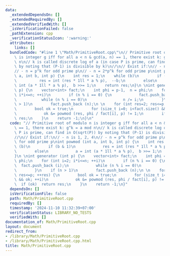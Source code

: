 ```yaml
---
data:
  _extendedDependsOn: []
  _extendedRequiredBy: []
  _extendedVerifiedWith: []
  _isVerificationFailed: false
  _pathExtension: cpp
  _verificationStatusIcon: ':warning:'
  attributes:
    links: []
  bundledCode: "#line 1 \"Math/PrimitiveRoot.cpp\"\n// Primitive root of modulo n\
    \ is integer g iff for all a < n & gcd(a, n) == 1, there exist k: g^k = a mod\
    \ n\n// k is called discrete log of a (in case P is prime, can find in O(sqrt(P))\
    \ by noting that (P-1) is divisible by k)\n//\n// Exist if:\n// - n is 1, 2, 4\n\
    // - n = p^k for odd prime p\n// - n = 2*p^k for odd prime p\nint powmod (int\
    \ a, int b, int p) {\n    int res = 1;\n    while (b)\n        if (b & 1)\n  \
    \          res = int (res * 1ll * a % p),  --b;\n        else\n            a =\
    \ int (a * 1ll * a % p),  b >>= 1;\n    return res;\n}\n \nint generator (int\
    \ p) {\n    vector<int> fact;\n    int phi = p-1,  n = phi;\n    for (int i=2;\
    \ i*i<=n; ++i)\n        if (n % i == 0) {\n            fact.push_back (i);\n \
    \           while (n % i == 0)\n                n /= i;\n        }\n    if (n\
    \ > 1)\n        fact.push_back (n);\n \n    for (int res=2; res<=p; ++res) {\n\
    \        bool ok = true;\n        for (size_t i=0; i<fact.size() && ok; ++i)\n\
    \            ok &= powmod (res, phi / fact[i], p) != 1;\n        if (ok)  return\
    \ res;\n    }\n    return -1;\n}\n"
  code: "// Primitive root of modulo n is integer g iff for all a < n & gcd(a, n)\
    \ == 1, there exist k: g^k = a mod n\n// k is called discrete log of a (in case\
    \ P is prime, can find in O(sqrt(P)) by noting that (P-1) is divisible by k)\n\
    //\n// Exist if:\n// - n is 1, 2, 4\n// - n = p^k for odd prime p\n// - n = 2*p^k\
    \ for odd prime p\nint powmod (int a, int b, int p) {\n    int res = 1;\n    while\
    \ (b)\n        if (b & 1)\n            res = int (res * 1ll * a % p),  --b;\n\
    \        else\n            a = int (a * 1ll * a % p),  b >>= 1;\n    return res;\n\
    }\n \nint generator (int p) {\n    vector<int> fact;\n    int phi = p-1,  n =\
    \ phi;\n    for (int i=2; i*i<=n; ++i)\n        if (n % i == 0) {\n          \
    \  fact.push_back (i);\n            while (n % i == 0)\n                n /= i;\n\
    \        }\n    if (n > 1)\n        fact.push_back (n);\n \n    for (int res=2;\
    \ res<=p; ++res) {\n        bool ok = true;\n        for (size_t i=0; i<fact.size()\
    \ && ok; ++i)\n            ok &= powmod (res, phi / fact[i], p) != 1;\n      \
    \  if (ok)  return res;\n    }\n    return -1;\n}"
  dependsOn: []
  isVerificationFile: false
  path: Math/PrimitiveRoot.cpp
  requiredBy: []
  timestamp: '2024-11-10 11:32:39+07:00'
  verificationStatus: LIBRARY_NO_TESTS
  verifiedWith: []
documentation_of: Math/PrimitiveRoot.cpp
layout: document
redirect_from:
- /library/Math/PrimitiveRoot.cpp
- /library/Math/PrimitiveRoot.cpp.html
title: Math/PrimitiveRoot.cpp
---
```

